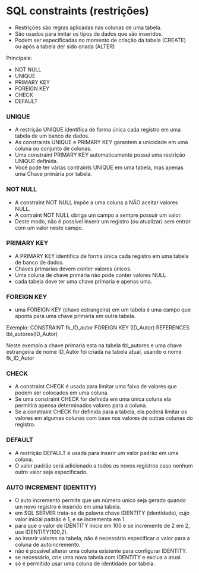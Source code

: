 # SQL constraints (restrições)

* Restrições são regras aplicadas nas colunas de uma tabela.
* São usados para imitar os tipos de dados que são inseridos.
* Podem ser especificadas no momento de criação da tabela (CREATE) ou após a tabela der sido criada (ALTER)

Principais:

- NOT NULL
- UNIQUE
- PRIMARY KEY
- FOREIGN KEY
- CHECK
- DEFAULT

### UNIQUE 

* A restrição UNIQUE identifica de forma única cada registro em uma tabela de um banco de dados.
* As constraints UNIQUE e PRIMARY KEY garantem a unicidade em uma coluna ou conjunto de colunas.
* Uma constraint PRIMARY KEY automaticamente possui uma restrição UNIQUE definida.
* Você pode ter várias contraints UNIQUE em uma tabela, mas apenas uma Chave primária por tabela.

### NOT NULL
* A constraint NOT NULL impõe a uma coluna a NÃO aceitar valores NULL.
* A contraint NOT NULL obriga um campo a sempre possuir um valor.
* Deste modo, não é possível inserir um registro (ou atualizar) sem entrar com um valor neste campo.

### PRIMARY KEY

* A PRIMARY KEY  identifica de forma única cada registro em uma tabela de banco de dados.
* Chaves primarias devem conter valores únicos.
* Uma coluna de chave primária não pode conter valores NULL
* cada tabela deve ter uma chave primaria e apenas uma.

### FOREIGN KEY 

* uma FOREIGN KEY (chave estrangeira) em um tabela é uma campo que aponta para uma chave primária em outra tabela.

Exemplo:
CONSTRAINT fk_ID_autor FOREIGN KEY (ID_Autor) 
REFERENCES tbl_autores(ID_Autor)

Neste exemplo a chave primaria esta na tabela tbl_autores e uma chave estrangeira de nome ID_Autor foi criada na tabela atual, usando o nome fk_ID_Autor

### CHECK 

* A constraint CHECK é usada para limitar uma faixa de valores que podem ser colocados em uma coluna.
* Se uma constraint CHECK for definida em uma única coluna ela permitirá apensa determinados valores para a coluna.
* Se a constraint CHECK for definida para a tabela, ela poderá limitar os valores em algumas colunas com base nos valores de outras colunas do registro.


### DEFAULT

* A restrição DEFAULT é usada para inserir um valor padrão em uma coluna.
* O valor padrão será adicionado a todos os novos registros caso nenhum outro valor seja especificado.

### AUTO INCREMENT (IDENTITY)

* O auto incremento permite que um número único seja gerado quando um novo registro é inserido em uma tabela.
* em SQL SERVER trata-se da palavra chave IDENTITY (identidade), cujo valor inicial padrão é 1, e se incrementa em 1.
* para que o valor de IDENTITY inicie em 100 e se incremente de 2 em 2, use IDENTITY(100,2).
* ao inserir valores na tabela, não é necessário especificar o valor para a coluna de autoincremento.
* não é possível alterar uma coluna existente para configurar IDENTITY.
* se necessário, crie uma nova tabela com IDENTITY e exclua a atual.
* só é permitido usar uma coluna de identidade por tabela.
